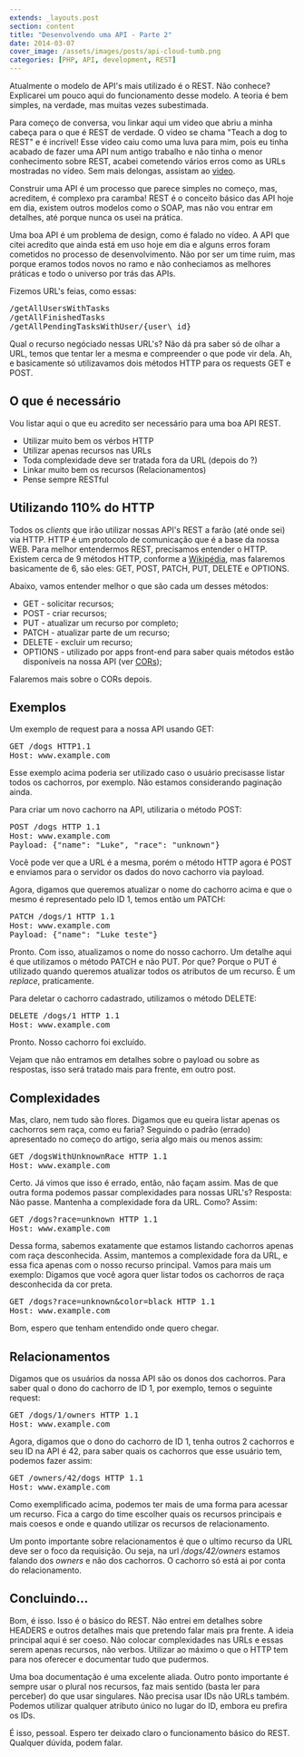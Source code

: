 ```yaml
---
extends: _layouts.post
section: content
title: "Desenvolvendo uma API - Parte 2"
date: 2014-03-07
cover_image: /assets/images/posts/api-cloud-tumb.png
categories: [PHP, API, development, REST]
---
```

Atualmente o modelo de API's mais utilizado é o REST. Não conhece? Explicarei um pouco aqui do funcionamento desse modelo. A teoria é bem simples, na verdade, mas muitas vezes subestimada.

Para começo de conversa, vou linkar aqui um video que abriu a minha cabeça para o que é REST de verdade. O video se chama "Teach a dog to REST" e é incrível! Esse video caiu como uma luva para mim, pois eu tinha acabado de fazer uma API num antigo trabalho e não tinha o menor conhecimento sobre REST, acabei cometendo vários erros como as URLs mostradas no vídeo. Sem mais delongas, assistam ao [video](https://vimeo.com/17785736).

Construir uma API é um processo que parece simples no começo, mas, acreditem, é complexo pra caramba! REST é o conceito básico das API hoje em dia, existem outros modelos como o SOAP, mas não vou entrar em detalhes, até porque nunca os usei na prática.

Uma boa API é um problema de design, como é falado no vídeo. A API que citei acredito que ainda está em uso hoje em dia e alguns erros foram cometidos no processo de desenvolvimento. Não por ser um time ruim, mas porque eramos todos novos no ramo e não conheciamos as melhores práticas e todo o universo por trás das APIs.

Fizemos URL's feias, como essas:

<pre>
/getAllUsersWithTasks
/getAllFinishedTasks
/getAllPendingTasksWithUser/{user\_id}
</pre>

Qual o recurso negóciado nessas URL's? Não dá pra saber só de olhar a URL, temos que tentar ler a mesma e compreender o que pode vir dela. Ah, e basicamente só utilizavamos dois métodos HTTP para os requests GET e POST.

## O que é necessário

Vou listar aqui o que eu acredito ser necessário para uma boa API REST.

* Utilizar muito bem os vérbos HTTP
* Utilizar apenas recursos nas URLs
* Toda complexidade deve ser tratada fora da URL (depois do ?)
* Linkar muito bem os recursos (Relacionamentos)
* Pense sempre RESTful

## Utilizando 110% do HTTP

Todos os _clients_ que irão utilizar nossas API's REST a farão (até onde sei) via HTTP. HTTP é um protocolo de comunicação que é a base da nossa WEB. Para melhor entendermos REST, precisamos entender o HTTP. Existem cerca de 9 métodos HTTP, conforme a [Wikipédia](http://pt.wikipedia.org/wiki/Hypertext_Transfer_Protocol#M.C3.A9todos), mas falaremos basicamente de 6, são eles: GET, POST, PATCH, PUT, DELETE e OPTIONS.

Abaixo, vamos entender melhor o que são cada um desses métodos:

* GET - solicitar recursos;
* POST - criar recursos;
* PUT - atualizar um recurso por completo;
* PATCH - atualizar parte de um recurso;
* DELETE - excluir um recurso;
* OPTIONS - utilizado por apps front-end para saber quais métodos estão disponíveis na nossa API (ver [CORs](http://pt.wikipedia.org/wiki/Cross-origin_resource_sharing));

Falaremos mais sobre o CORs depois.

## Exemplos

Um exemplo de request para a nossa API usando GET:

<pre>
GET /dogs HTTP1.1
Host: www.example.com
</pre>

Esse exemplo acima poderia ser utilizado caso o usuário precisasse listar todos os cachorros, por exemplo. Não estamos considerando paginação ainda.

Para criar um novo cachorro na API, utilizaria o método POST:

<pre>
POST /dogs HTTP 1.1
Host: www.example.com
Payload: {"name": "Luke", "race": "unknown"}
</pre>

Você pode ver que a URL é a mesma, porém o método HTTP agora é POST e enviamos para o servidor os dados do novo cachorro via payload.

Agora, digamos que queremos atualizar o nome do cachorro acima e que o mesmo é representado pelo ID 1, temos então um PATCH:

<pre>
PATCH /dogs/1 HTTP 1.1
Host: www.example.com
Payload: {"name": "Luke teste"}
</pre>

Pronto. Com isso, atualizamos o nome do nosso cachorro. Um detalhe aqui é que utilizamos o método PATCH e não PUT. Por que? Porque o PUT é utilizado quando queremos atualizar todos os atributos de um recurso. É um _replace_, praticamente.

Para deletar o cachorro cadastrado, utilizamos o método DELETE:

<pre>
DELETE /dogs/1 HTTP 1.1
Host: www.example.com
</pre>

Pronto. Nosso cachorro foi excluído.

Vejam que não entramos em detalhes sobre o payload ou sobre as respostas, isso será tratado mais para frente, em outro post.

## Complexidades

Mas, claro, nem tudo são flores. Digamos que eu queira listar apenas os cachorros sem raça, como eu faria? Seguindo o padrão (errado) apresentado no começo do artigo, seria algo mais ou menos assim:

<pre>
GET /dogsWithUnknownRace HTTP 1.1
Host: www.example.com
</pre>

Certo. Já vimos que isso é errado, então, não façam assim. Mas de que outra forma podemos passar complexidades para nossas URL's? Resposta: Não passe. Mantenha a complexidade fora da URL. Como? Assim:

<pre>
GET /dogs?race=unknown HTTP 1.1
Host: www.example.com
</pre>

Dessa forma, sabemos exatamente que estamos listando cachorros apenas com raça desconhecida. Assim, mantemos a complexidade fora da URL, e essa fica apenas com o nosso recurso principal. Vamos para mais um exemplo: Digamos que você agora quer listar todos os cachorros de raça desconhecida da cor preta.

<pre>
GET /dogs?race=unknown&color=black HTTP 1.1
Host: www.example.com
</pre>

Bom, espero que tenham entendido onde quero chegar.

## Relacionamentos

Digamos que os usuários da nossa API são os donos dos cachorros. Para saber qual o dono do cachorro de ID 1, por exemplo, temos o seguinte request:

<pre>
GET /dogs/1/owners HTTP 1.1
Host: www.example.com
</pre>

Agora, digamos que o dono do cachorro de ID 1, tenha outros 2 cachorros e seu ID na API é 42, para saber quais os cachorros que esse usuário tem, podemos fazer assim:

<pre>
GET /owners/42/dogs HTTP 1.1
Host: www.example.com
</pre>

Como exemplificado acima, podemos ter mais de uma forma para acessar um recurso. Fica a cargo do time escolher quais os recursos principais e mais coesos e onde e quando utilizar os recursos de relacionamento.

Um ponto importante sobre relacionamentos é que o ultimo recurso da URL deve ser o foco da requisição. Ou seja, na url _/dogs/42/owners_ estamos falando dos _owners_ e não dos cachorros. O cachorro só está ai por conta do relacionamento.

## Concluindo...

Bom, é isso. Isso é o básico do REST. Não entrei em detalhes sobre HEADERS e outros detalhes mais que pretendo falar mais pra frente. A ideia principal aqui é ser coeso. Não colocar complexidades nas URLs e essas serem apenas recursos, não verbos. Utilizar ao máximo o que o HTTP tem para nos oferecer e documentar tudo que pudermos.

Uma boa documentação é uma excelente aliada. Outro ponto importante é sempre usar o plural nos recursos, faz mais sentido (basta ler para perceber) do que usar singulares. Não precisa usar IDs não URLs também. Podemos utilizar qualquer atributo único no lugar do ID, embora eu prefira os IDs.

É isso, pessoal. Espero ter deixado claro o funcionamento básico do REST. Qualquer dúvida, podem falar.
